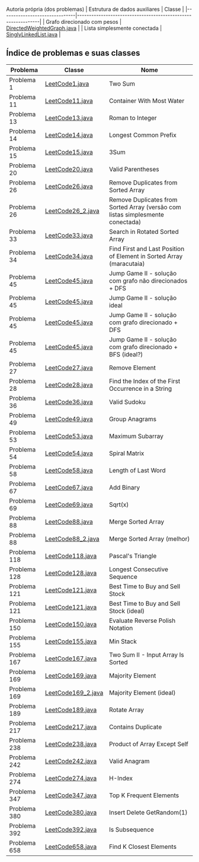 Autoria própria (dos problemas)
| Estrutura de dados auxiliares | Classe                                                       |
|-------------------------------|--------------------------------------------------------------|
| Grafo direcionado com pesos   | [DirectedWeightedGraph.java](src/DirectedWeightedGraph.java) |
| Lista simplesmente conectada  | [SinglyLinkedList.java](src/SinglyLinkedList.java)           |

## Índice de problemas e suas classes

| Problema     | Classe                                       | Nome                                                                           |
|--------------|----------------------------------------------|--------------------------------------------------------------------------------|
| Problema 1   | [LeetCode1.java](src/LeetCode1.java)         | Two Sum                                                                        |
| Problema 11  | [LeetCode11.java](src/LeetCode11.java)       | Container With Most Water                                                      |
| Problema 13  | [LeetCode13.java](src/LeetCode13.java)       | Roman to Integer                                                               |
| Problema 14  | [LeetCode14.java](src/LeetCode14.java)       | Longest Common Prefix                                                          |
| Problema 15  | [LeetCode15.java](src/LeetCode15.java)       | 3Sum                                                                           |
| Problema 20  | [LeetCode20.java](src/LeetCode20.java)       | Valid Parentheses                                                              |
| Problema 26  | [LeetCode26.java](src/LeetCode26.java)       | Remove Duplicates from Sorted Array                                            |
| Problema 26  | [LeetCode26_2.java](src/LeetCode26_2.java)   | Remove Duplicates from Sorted Array (versão com listas simplesmente conectada) |
| Problema 33  | [LeetCode33.java](src/LeetCode33.java)       | Search in Rotated Sorted Array                                                 |
| Problema 34  | [LeetCode34.java](src/LeetCode34.java)       | Find First and Last Position of Element in Sorted Array (maracutaia)           |
| Problema 45  | [LeetCode45.java](src/LeetCode45.java)       | Jump Game II - solução com grafo não direcionados + DFS                        |
| Problema 45  | [LeetCode45.java](src/LeetCode45_2.java)     | Jump Game II - solução ideal                                                   |
| Problema 45  | [LeetCode45.java](src/LeetCode45_3.java)     | Jump Game II - solução com grafo direcionado + DFS                             |
| Problema 45  | [LeetCode45.java](src/LeetCode45_4.java)     | Jump Game II - solução com grafo direcionado + BFS (ideal?)                    |
| Problema 27  | [LeetCode27.java](src/LeetCode27.java)       | Remove Element                                                                 |
| Problema 28  | [LeetCode28.java](src/LeetCode28.java)       | Find the Index of the First Occurrence in a String                             |
| Problema 36  | [LeetCode36.java](src/LeetCode36.java)       | Valid Sudoku                                                                   |
| Problema 49  | [LeetCode49.java](src/LeetCode49.java)       | Group Anagrams                                                                 |
| Problema 53  | [LeetCode53.java](src/LeetCode53.java)       | Maximum Subarray                                                               |
| Problema 54  | [LeetCode54.java](src/LeetCode54.java)       | Spiral Matrix                                                                  |
| Problema 58  | [LeetCode58.java](src/LeetCode58.java)       | Length of Last Word                                                            |
| Problema 67  | [LeetCode67.java](src/LeetCode67.java)       | Add Binary                                                                     |
| Problema 69  | [LeetCode69.java](src/LeetCode69.java)       | Sqrt(x)                                                                        |
| Problema 88  | [LeetCode88.java](src/LeetCode88.java)       | Merge Sorted Array                                                             |
| Problema 88  | [LeetCode88_2.java](src/LeetCode88_2.java)   | Merge Sorted Array (melhor)                                                    |
| Problema 118 | [LeetCode118.java](src/LeetCode118.java)     | Pascal's Triangle                                                              |
| Problema 128 | [LeetCode128.java](src/LeetCode128.java)     | Longest Consecutive Sequence                                                   |
| Problema 121 | [LeetCode121.java](src/LeetCode121.java)     | Best Time to Buy and Sell Stock                                                |
| Problema 121 | [LeetCode121.java](src/LeetCode121_2.java)   | Best Time to Buy and Sell Stock (ideal)                                        |
| Problema 150 | [LeetCode150.java](src/LeetCode150.java)     | Evaluate Reverse Polish Notation                                               |
| Problema 155 | [LeetCode155.java](src/LeetCode155.java)     | Min Stack                                                                      |
| Problema 167 | [LeetCode167.java](src/LeetCode167.java)     | Two Sum II - Input Array Is Sorted                                             |
| Problema 169 | [LeetCode169.java](src/LeetCode169.java)     | Majority Element                                                               |
| Problema 169 | [LeetCode169_2.java](src/LeetCode169_2.java) | Majority Element    (ideal)                                                    |
| Problema 189 | [LeetCode189.java](src/LeetCode189.java)     | Rotate Array                                                                   |
| Problema 217 | [LeetCode217.java](src/LeetCode217.java)     | Contains Duplicate                                                             |
| Problema 238 | [LeetCode238.java](src/LeetCode238.java)     | Product of Array Except Self                                                   |
| Problema 242 | [LeetCode242.java](src/LeetCode242.java)     | Valid Anagram                                                                  |
| Problema 274 | [LeetCode274.java](src/LeetCode274.java)     | H-Index                                                                        |
| Problema 347 | [LeetCode347.java](src/LeetCode347.java)     | Top K Frequent Elements                                                        |
| Problema 380 | [LeetCode380.java](src/LeetCode380.java)     | Insert Delete GetRandom(1)                                                     |
| Problema 392 | [LeetCode392.java](src/LeetCode392.java)     | Is Subsequence                                                                 |
| Problema 658 | [LeetCode658.java](src/LeetCode658.java)     | Find K Closest Elements                                                        |

